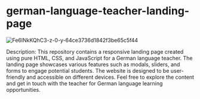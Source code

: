 # german-language-teacher-landing-page

![Fe6lNkKQhC3-z-0-y-64ce3736d1842f3be65c5f44](https://github.com/fotzeold/germany/assets/72940847/66351d53-5b1d-469e-800d-bfec0abb3ba8)

Description: This repository contains a responsive landing page created using pure HTML, CSS, and JavaScript for a German language teacher. The landing page showcases various features such as modals, sliders, and forms to engage potential students. The website is designed to be user-friendly and accessible on different devices. Feel free to explore the content and get in touch with the teacher for German language learning opportunities.
